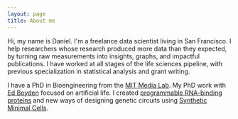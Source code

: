 ```yaml
---
layout: page
title: About me
---
```


Hi, my name is Daniel.  I'm a freelance data scientist living in San Francisco.  I help researchers whose research produced more data than they expected, by turning raw measurements into insights, graphs, and impactful publications.  I have worked at all stages of the life sciences pipeline, with previous specialization in statistical analysis and grant writing. 

I have a PhD in Bioengineering from the [MIT Media Lab](https://www.media.mit.edu/).  My PhD work with [Ed Boyden](http://syntheticneurobiology.org/) focused on artificial life.  I created [programmable RNA-binding proteins](http://syntheticneurobiology.org/publications/publicationdetail/249/25) and new ways of designing genetic circuits using [Synthetic Minimal Cells](http://syntheticneurobiology.org/publications/publicationdetail/258/25).
